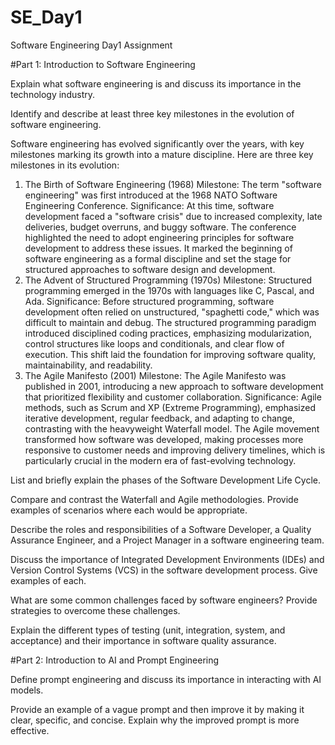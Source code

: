 # SE_Day1
Software Engineering Day1 Assignment

#Part 1: Introduction to Software Engineering

Explain what software engineering is and discuss its importance in the technology industry.


Identify and describe at least three key milestones in the evolution of software engineering.


Software engineering has evolved significantly over the years, with key milestones marking its growth into a mature discipline. Here are three key milestones in its evolution:

1. The Birth of Software Engineering (1968)
Milestone: The term "software engineering" was first introduced at the 1968 NATO Software Engineering Conference.
Significance: At this time, software development faced a "software crisis" due to increased complexity, late deliveries, budget overruns, and buggy software. The conference highlighted the need to adopt engineering principles for software development to address these issues. It marked the beginning of software engineering as a formal discipline and set the stage for structured approaches to software design and development.
2. The Advent of Structured Programming (1970s)
Milestone: Structured programming emerged in the 1970s with languages like C, Pascal, and Ada.
Significance: Before structured programming, software development often relied on unstructured, "spaghetti code," which was difficult to maintain and debug. The structured programming paradigm introduced disciplined coding practices, emphasizing modularization, control structures like loops and conditionals, and clear flow of execution. This shift laid the foundation for improving software quality, maintainability, and readability.
3. The Agile Manifesto (2001)
Milestone: The Agile Manifesto was published in 2001, introducing a new approach to software development that prioritized flexibility and customer collaboration.
Significance: Agile methods, such as Scrum and XP (Extreme Programming), emphasized iterative development, regular feedback, and adapting to change, contrasting with the heavyweight Waterfall model. The Agile movement transformed how software was developed, making processes more responsive to customer needs and improving delivery timelines, which is particularly crucial in the modern era of fast-evolving technology.


List and briefly explain the phases of the Software Development Life Cycle.


Compare and contrast the Waterfall and Agile methodologies. Provide examples of scenarios where each would be appropriate.


Describe the roles and responsibilities of a Software Developer, a Quality Assurance Engineer, and a Project Manager in a software engineering team.


Discuss the importance of Integrated Development Environments (IDEs) and Version Control Systems (VCS) in the software development process. Give examples of each.


What are some common challenges faced by software engineers? Provide strategies to overcome these challenges.


Explain the different types of testing (unit, integration, system, and acceptance) and their importance in software quality assurance.


#Part 2: Introduction to AI and Prompt Engineering


Define prompt engineering and discuss its importance in interacting with AI models.


Provide an example of a vague prompt and then improve it by making it clear, specific, and concise. Explain why the improved prompt is more effective.
